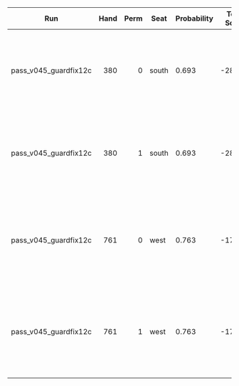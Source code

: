 | Run | Hand | Perm | Seat | Probability | Total Score | Moon Shooter | Variant | Seat Points | Passed Cards |
| --- | ---: | ---: | --- | --- | --- | --- | --- | ---: | --- |
| pass_v045_guardfix12c | 380 | 0 | south | 0.693 | -2841.3 | south | inverted | 26 | ["rank: Three, suit: Hearts", "rank: Nine, suit: Hearts", "rank: Two, suit: Diamonds"] |
| pass_v045_guardfix12c | 380 | 1 | south | 0.693 | -2841.3 | south | inverted | 26 | ["rank: Three, suit: Hearts", "rank: Nine, suit: Hearts", "rank: Two, suit: Diamonds"] |
| pass_v045_guardfix12c | 761 | 0 | west | 0.763 | -1706.6 | north | inverted | 0 | ["rank: Eight, suit: Hearts", "rank: Nine, suit: Hearts", "rank: Queen, suit: Hearts"] |
| pass_v045_guardfix12c | 761 | 1 | west | 0.763 | -1706.6 | north | inverted | 0 | ["rank: Eight, suit: Hearts", "rank: Nine, suit: Hearts", "rank: Queen, suit: Hearts"] |
